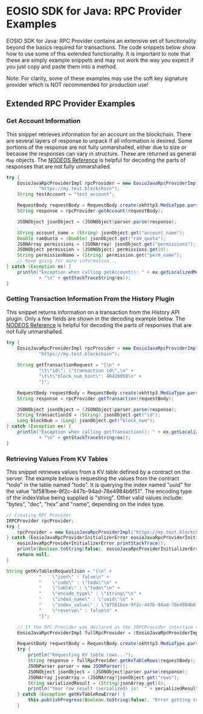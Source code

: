 # EOSIO SDK for Java: RPC Provider Examples

EOSIO SDK for Java: RPC Provider contains an extensive set of functionality beyond the basics required for transactions.  The code snippets below show how to use some of this extended functionality.  It is important to note that these are simply example snippets and may not work the way you expect if you just copy and paste them into a method.  

Note: For clarity, some of these examples may use the soft key signature provider which is NOT recommended for production use!

## Extended RPC Provider Examples

### Get Account Information
This snippet retrieves information for an account on the blockchain.  There are several layers of response to unpack if all information is desired.  Some portions of the response are not fully unmarshalled, either due to size or because the responses can vary in structure.  These are returned as general `Map` objects.  The [NODEOS Reference](https://developers.eos.io/eosio-nodeos/reference) is helpful for decoding the parts of responses that are not fully unmarshalled.  

```java
try {
    EosioJavaRpcProviderImpl rpcProvider = new EosioJavaRpcProviderImpl(
            "https://my.test.blockchain");
    String testAccount = "test_account";

    RequestBody requestBody = RequestBody.create(okhttp3.MediaType.parse("application/json; charset=utf-8"), "{\"name\":\""+testAccount+"\"}");
    String response = rpcProvider.getAccount(requestBody);

    JSONObject jsonObject = (JSONObject)parser.parse(response);

    String account_name = (String) jsonObject.get("account_name");
    Double ramQuota = (Double) jsonObject.get("ram_quota");
    JSONArray permissions = (JSONArray) jsonObject.get("permissions");
    JSONObject permission = (JSONObject) permissions.get(0);
    String permissionName = (String) permission.get("perm_name");
    // Keep going for more information...
} catch (Exception ex) {
    println("Exception when calling getAccount(): " + ex.getLocalizedMessage()
            + "\n" + getStackTraceString(ex));
}
```

### Getting Transaction Information From the History Plugin

This snippet returns information on a transaction from the History API plugin.  Only a few fields are shown in the decoding example below.  The [NODEOS Reference](https://developers.eos.io/eosio-nodeos/reference) is helpful for decoding the parts of responses that are not fully unmarshalled. 

```java
try {
    EosioJavaRpcProviderImpl rpcProvider = new EosioJavaRpcProviderImpl(
            "https://my.test.blockchain");
    
    String getTransactionRequest = "{\n" +
            "\t\"id\": \"transaction id\",\n" +
            "\t\t\"block_num_hint\": 49420058\n" +
            "}";

    RequestBody requestBody = RequestBody.create(okhttp3.MediaType.parse("application/json; charset=utf-8"), getTransactionRequest);
    String response = rpcProvider.getTransaction(requestBody);

    JSONObject jsonObject = (JSONObject)parser.parse(response);
    String transactionId = (String) jsonObject.get("id");
    Long blockNum = (Long) jsonObject.get("block_num");
} catch (Exception ex) {
    println("Exception when calling getTransaction(): " + ex.getLocalizedMessage()
            + "\n" + getStackTraceString(ex));
}
```

### Retrieving Values From KV Tables

This snippet retrieves values from a KV table defined by a contract on the server.  The example below is requesting the values from the contract "todo" in the table named "todo".  It is querying the index named "uuid" for the value "bf581bee-9f2c-447b-94ad-78e4984b6f51".  The encoding type of the indexValue being supplied is "string".  Other valid values include: "bytes", "dec", "hex" and "name", depending on the index type.

```java
// Creating RPC Provider
IRPCProvider rpcProvider;
try {
    rpcProvider = new EosioJavaRpcProviderImpl("https://my.test.blockchain", ENABLE_NETWORK_LOG);
} catch (EosioJavaRpcProviderInitializerError eosioJavaRpcProviderInitializerError) {
    eosioJavaRpcProviderInitializerError.printStackTrace();
    println(Boolean.toString(false), eosioJavaRpcProviderInitializerError.getMessage());
    return null;
}

String getKvTablesRequestJson = "{\n" +
            "    \"json\" : false\n" +
            "    \"code\" : \"todo\"\n" +
            "    \"table\" : \"todo\"\n" +
            "    \"encode_type\" : \"string\"\n" +
            "    \"index_name\" : \"uuid\"\n" +
            "    \"index_value\" : \"bf581bee-9f2c-447b-94ad-78e4984b6f51\"\n" +
            "    \"reverse\" : false\n" +
            "}";

    // If the RPC Provider was declared as the IRPCProvider interface type you have to cast it.
    EosioJavaRpcProviderImpl fullRpcProvider = (EosioJavaRpcProviderImpl)rpcProvider;

    RequestBody requestBody = RequestBody.create(okhttp3.MediaType.parse("application/json; charset=utf-8"), getKvTablesRequestJson);
    try {
        println("Requesting KV table rows...");
        String response = fullRpcProvider.getKvTableRows(requestBody);
        JSONParser parser = new JSONParser();
        JSONObject jsonObject = (JSONObject)parser.parse(response);
        JSONArray jsonArray = (JSONArray)jsonObject.get("rows");
        String serializedResult = (String)jsonArray.get(0);
        println("Your row result (serialized) is:  " + serializedResult);
    } catch (Exception getKvTableRowError) {
        this.publishProgress(Boolean.toString(false), "Error getting table rows: " + getKvTableRowError.getLocalizedMessage());
    }
```